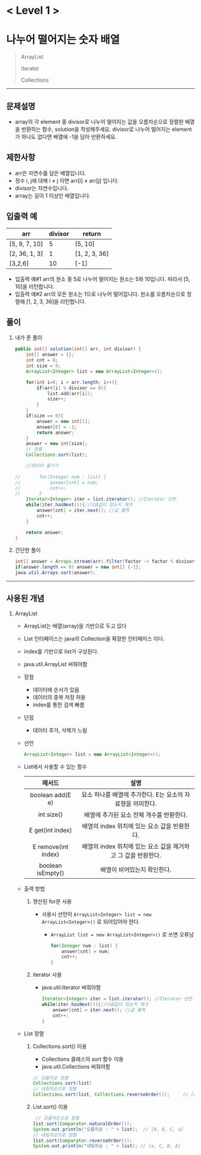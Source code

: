 

# < Level 1 > 

# 나누어 떨어지는 숫자 배열 

> ArrayList
>
> Iterator
>
> Collections

---

## 문제설명 

- array의 각 element 중 divisor로 나누어 떨어지는 값을 오름차순으로 정렬한 배열을 반환하는 함수, solution을 작성해주세요.
  divisor로 나누어 떨어지는 element가 하나도 없다면 배열에 -1을 담아 반환하세요.


## 제한사항 

- arr은 자연수를 담은 배열입니다.
- 정수 i, j에 대해 i ≠ j 이면 arr[i] ≠ arr[j] 입니다.
- divisor는 자연수입니다.
- array는 길이 1 이상인 배열입니다.

## 입출력 예

| arr           | divisor | return        |
| ------------- | ------- | ------------- |
| [5, 9, 7, 10] | 5       | [5, 10]       |
| [2, 36, 1, 3] | 1       | [1, 2, 3, 36] |
| [3,2,6]       | 10      | [-1]          |

- 입출력 예#1
  arr의 원소 중 5로 나누어 떨어지는 원소는 5와 10입니다. 따라서 [5, 10]을 리턴합니다.
- 입출력 예#2
  arr의 모든 원소는 1으로 나누어 떨어집니다. 원소를 오름차순으로 정렬해 [1, 2, 3, 36]을 리턴합니다.

## 풀이 

1. 내가 푼 풀이 

   ```java
   public int[] solution(int[] arr, int divisor) {
       int[] answer = {};
       int cnt = 0;
       int size = 0;
       ArrayList<Integer> list = new ArrayList<Integer>();
   
       for(int i=0; i < arr.length; i++){
           if(arr[i] % divisor == 0){
               list.add(arr[i]);
               size++;
           }
       }
       if(size == 0){
           answer = new int[1];
           answer[0] = -1;
           return answer;
       }
       answer = new int[size];
       // 정렬
       Collections.sort(list);
   
       //데이터 옮기기 
       
   //	    for(Integer num : list) {
   //	    	answer[cnt] = num;
   //	    	cnt++;
   //	    }
       Iterator<Integer> iter = list.iterator(); //Iterator 선언 
       while(iter.hasNext()){//다음값이 있는지 체크
           answer[cnt] = iter.next(); //값 출력
           cnt++;
       }
   
       return answer;
   }
   ```

2. 간단한 풀이

   ```java
   int[] answer = Arrays.stream(arr).filter(factor -> factor % divisor == 0).toArray();
   if(answer.length == 0) answer = new int[] {-1};
   java.util.Arrays.sort(answer);
   ```

   


---

## 사용된 개념

1. ArrayList 

   - ArrayList는 배열(array)을 기반으로 두고 있다

   - List 인터페이스는 java의 Collection을 확장한 인터페이스 이다.

   - index를 기반으로 list가 구성된다. 
   
   - java.util.ArrayList 써줘야함 

   - 장점
   
     - 데이터에 순서가 있음
     - 데이터의 중복 저장 허용
     - index를 통한 검색 빠름
   
   - 단점 
   
     - 데이터 추가, 삭제가 느림
   
   - 선언
   
     ```java
     ArrayList<Integer> list = new ArrayList<Integer>();
     ```
   
   - List에서 사용할 수 있는 함수 
   
     |       메서드        |                             설명                             |
     | :-----------------: | :----------------------------------------------------------: |
     |  boolean add(E e)   |  요소 하나를 배열에 추가한다. E는 요소의 자료형을 의미한다.  |
     |     int size()      |           배열에 추가된 요소 전체 개수를 반환한다.           |
     |  E get(int index)   |         배열의 index 위치에 있는 요소 값을 반환한다.         |
     | E remove(int index) | 배열의 index 위치에 있는 요소 값을 제거하고 그 값을 반환한다. |
     |  boolean isEmpty()  |                 배열이 비어있는지 확인한다.                  |
   
   - 출력 방법
   
     1. 향산된 for문 사용 
   
        - 사용시 선언이 `ArrayList<Integer> list = new ArrayList<Integer>()` 로 되어있어야 한다.
   
          - `ArrayList list = new ArrayList<Integer>()` 로 쓰면 오류남 
   
            ```java
            for(Integer num : list) {
                answer[cnt] = num;
                cnt++;
            }
            ```
   
     2. iterator 사용 
   
        - java.util.Iterator 써줘야함
   
          ```java
          Iterator<Integer> iter = list.iterator(); //Iterator 선언 
          while(iter.hasNext()){//다음값이 있는지 체크
              answer[cnt] = iter.next(); //값 출력
              cnt++;
          }
          ```
   
   - List 정렬
   
     1. Collections.sort() 이용 
   
        -  Collections 클래스의 sort 함수 이용 
        - java.util.Collections 써줘야함 
   
        ```java
        // 오름차순 정렬
        Collections.sort(list)
        // 내림차순으로 정렬        
        Collections.sort(list, Collections.reverseOrder());     // [a, C, B, A]
        ```
   
     2. List.sort() 이용
   
        ```java
         // 오름차순으로 정렬        
        list.sort(Comparator.naturalOrder());        
        System.out.println("오름차순 : " + list);  // [A, B, C, a] 
        // 내림차순으로 정렬        
        list.sort(Comparator.reverseOrder());        
        System.out.println("내림차순 : " + list); // [a, C, B, A]
        ```
